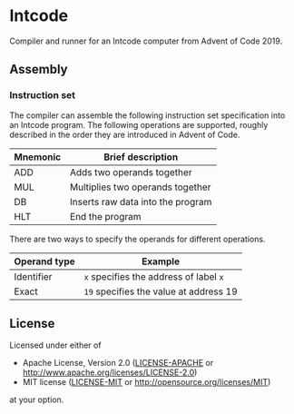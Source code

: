 # Intcode

Compiler and runner for an Intcode computer from Advent of Code 2019.

## Assembly

### Instruction set

The compiler can assemble the following instruction set specification into an
Intcode program. The following operations are supported, roughly described in
the order they are introduced in Advent of Code.

| Mnemonic | Brief description                 |
| -------- | --------------------------------- |
| ADD      | Adds two operands together        |
| MUL      | Multiplies two operands together  |
| DB       | Inserts raw data into the program |
| HLT      | End the program                   |

There are two ways to specify the operands for different operations.

 | Operand type | Example                                |
 | ------------ | -------------------------------------- |
 | Identifier   | `x` specifies the address of label `x` |
 | Exact        | `19` specifies the value at address 19 |

## License

Licensed under either of

- Apache License, Version 2.0 ([LICENSE-APACHE](LICENSE-APACHE) or
  http://www.apache.org/licenses/LICENSE-2.0)
- MIT license ([LICENSE-MIT](LICENSE-MIT) or http://opensource.org/licenses/MIT)

at your option.

